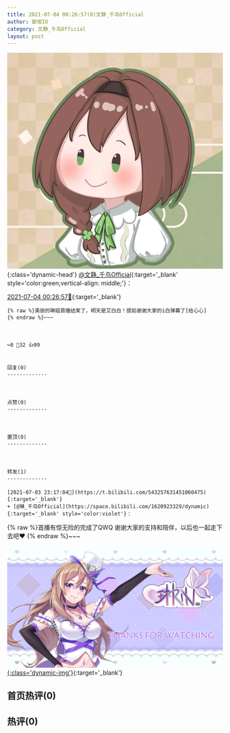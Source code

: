 ```yaml
---
title: 2021-07-04 00:26:57(0)文静_千鸟Official
author: 御坂IO
category: 文静_千鸟Official
layout: post
---
```


![img](/images/ac7482ed1b9a7f203dc68c0c4a77c488a27b108a.jpg){:class='dynamic-head'}
[@文静_千鸟Official](https://space.bilibili.com/667526012/dynamic){:target='_blank' style='color:green;vertical-align: middle;'}：

[2021-07-04 00:26:57🔗](https://t.bilibili.com/543275640255342008){:target='_blank'}

~~~
{% raw %}美丽的琳姐首播结束了，明天是艾白白！提前谢谢大家的i白弹幕了[给心心]
{% endraw %}~~~



↪️0 💬32 👍99


回复(0)
-------------



点赞(0)
-------------



置顶(0)
-------------



转发(1)
-------------

[2021-07-03 23:17:04🔗](https://t.bilibili.com/543257631451060475){:target='_blank'}
+ [@琳_千鸟Official](https://space.bilibili.com/1620923329/dynamic){:target='_blank' style='color:violet'}：
~~~
{% raw %}首播有惊无险的完成了QWQ
谢谢大家的支持和陪伴，以后也一起走下去吧❤️
{% endraw %}~~~


[![img](/images/3b945b59ff6857818d579b29138e32e64a4cf5fa.png){:class='dynamic-img'}](/images/3b945b59ff6857818d579b29138e32e64a4cf5fa.png){:target='_blank'}




首页热评(0)
-------------



热评(0)
-------------



